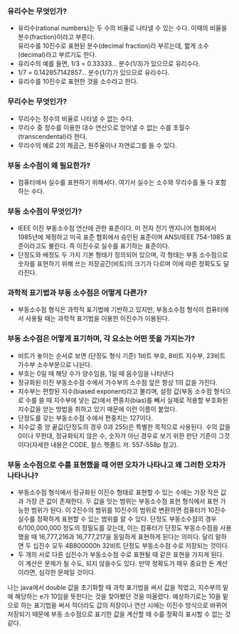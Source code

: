 ### 유리수는 무엇인가?
- 유리수(rational numbers)는 두 수의 비율로 나타낼 수 있는 수다. 이때의 비율을 분수(fraction)이라고 부른다.<br>
유리수를 10진수로 표현된 분수(decimal fraction)라 부르는데, 짧게 소수(decimal)라고 부르기도 한다.<br>
- 유리수의 예를 들면, 1/3 = 0.33333... 분수(1/3)가 있으므로 유리수다.
- 1/7 = 0.142857142857... 분수(1/7)가 있으므로 유리수다.
- 유리수를 10진수로 표현한 것을 소수라고 한다.

### 무리수는 무엇인가?
- 무리수는 정수의 비율로 나타낼 수 없는 수다.<br>
- 무리수 중 정수를 이용한 대수 연산으로 얻어낼 수 없는 수를 초월수(transcendental)라 한다. <br>
- 무리수의 예로 2의 제곱근, 원주율이나 자연로그를 들 수 있다.<br>

### 부동 소수점이 왜 필요한가?
- 컴퓨터에서 실수를 표현하기 위해서다. 여기서 실수는 소수와 무리수를 둘 다 포함하는 수다.<br>

### 부동 소수점이 무엇인가?
- IEEE 이진 부동소수점 연산에 관한 표준이다. 미 전자 전기 엔지니어 협회에서 1985년에 제정하고 미국 표준 협회에서 승인된 표준이며 ANSI/IEEE 754-1985 표준이라고도 불린다. 즉 이진수로 실수를 표기하는 표준이다.<br>
- 단정도와 배정도 두 가지 기본 형태가 정의되어 있으며, 각 형태는 부동 소수점으로 숫자를 표현하기 위해 쓰는 저장공간(비트)의 크기가 다르며 이에 따른 정확도도 달라진다.<br>

### 과학적 표기법과 부동 소수점은 어떻게 다른가?
- 부동소수점 형식은 과학적 표기법에 기반하고 있지만, 부동소수점 형식이 컴퓨터에서 사용될 때는 과학적 표기법을 이용한 이진수가 이용된다.<br>

### 부동 소수점은 어떻게 표기하며, 각 요소는 어떤 뜻을 가지는가?
- 비트가 놓이는 순서로 보면 (단정도 형식 기준) 1비트 부호, 8비트 지수부, 23비트 가수부 소수부분으로 나뉜다.<br>
- 부호는 0일 때 해당 수가 양수임을, 1일 때 음수임을 나타낸다<br>
- 정규화된 이진 부동소수점 수에서 가수부의 소수점 앞은 항상 1의 값을 가진다.<br>
- 지수부는 편향된 지수(biased exponent)라고 불리며, 설정 값(부동 소수점 형식으로 수를 쓸 때 지수부에 넣는 값)에서 편중치(bias)를 빼서 실제로 적용할 부호화된 지수값을 얻는 방법을 취하고 있기 때문에 이런 이름이 붙었다.<br>
- 단정도를 갖는 부동소수점 수에서 편중치는 127이다.<br>
- 지수값 중 양 끝값(단정도의 경우 0과 255)은 특별한 목적으로 사용된다. 수의 값을 0이나 무한대, 정규화되지 않은 수, 숫자가 아닌 경우로 보기 위한 판단 기준이 그것이다(자세한 내용은 CODE, 찰스 펫졸드 저. 557-558p 참고).<br>

### 부동 소수점으로 수를 표현했을 때 어떤 오차가 나타나고 왜 그러한 오차가 나타나나?
- 부동소수점 형식에서 정규화된 이진수 형태로 표현할 수 있는 수에는 가장 작은 값과 가장 큰 값이 존재한다. 두 값을 잇는 범위는 부동소수점 표현 형식에서 표현 가능한 범위가 된다. 이 2진수의 범위를 10진수의 범위로 변환하면 컴퓨터가 10진수 실수를 정확하게 표현할 수 있는 범위를 알 수 있다. 단정도 부동소수점의 경우 6/100,000,000 정도의 정밀도를 갖는데, 이는 컴퓨터가 단정도 부동소수점을 사용했을 때 16,777,216과 16,777,217을 동일하게 표현하게 된다는 의미다. 달리 말하면 두 십진수 모두 4B800000h 32비트 단정도 부동소수점 수로 저장되는 것이다.<br>
- 두 개의 서로 다른 십진수가 부동소수점 수로 표현될 때 같은 표현을 가지게 된다. 이 계산은 문제가 될 수도, 되지 않을수도 있다. 만약 정확도가 매우 중요한 돈 계산이라면, 심각한 문제일 것이다.<br>

나는 java에서 double 값을 초기화할 때 과학 표기법을 써서 값을 적었고, 지수부의 밑에 해당하는 e가 10임을 뜻한다는 것을 찾아봤던 것을 떠올렸다. 예상하기로는 10을 밑으로 하는 표기법을 써서 적더라도 값의 저장이나 연산 시에는 이진수 방식으로 바뀌어 저장되기 때문에 부동 소수점으로 표기한 값을 계산할 때 수를 정확히 표시할 수 없는 것 같다.
